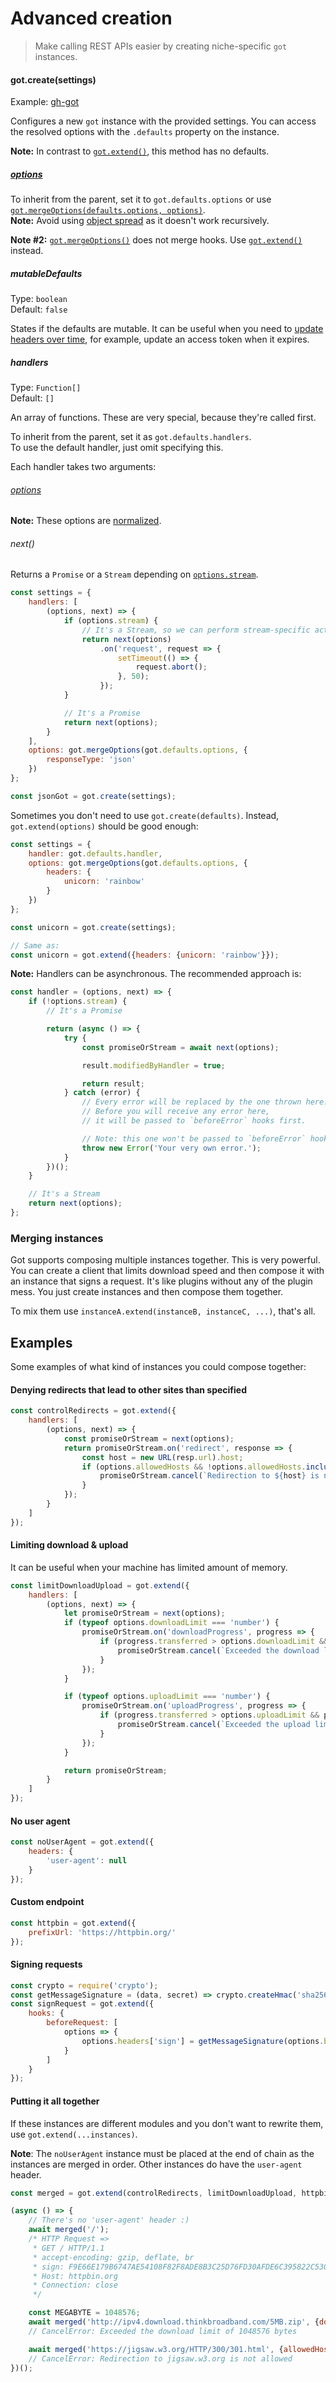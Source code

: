 # Advanced creation

> Make calling REST APIs easier by creating niche-specific `got` instances.

#### got.create(settings)

Example: [gh-got](https://github.com/sindresorhus/gh-got/blob/master/index.js)

Configures a new `got` instance with the provided settings. You can access the resolved options with the `.defaults` property on the instance.

**Note:** In contrast to [`got.extend()`](../readme.md#gotextendinstances), this method has no defaults.

##### [options](readme.md#options)

To inherit from the parent, set it to `got.defaults.options` or use [`got.mergeOptions(defaults.options, options)`](../readme.md#gotmergeoptionsparentoptions-newoptions).<br>
**Note:** Avoid using [object spread](https://developer.mozilla.org/en-US/docs/Web/JavaScript/Reference/Operators/Spread_syntax#Spread_in_object_literals) as it doesn't work recursively.

**Note #2:** [`got.mergeOptions()`](../readme.md#gotmergeoptionsparentoptions-newoptions) does not merge hooks. Use [`got.extend()`](../readme.md#gotextendinstances) instead.

##### mutableDefaults

Type: `boolean`<br>
Default: `false`

States if the defaults are mutable. It can be useful when you need to [update headers over time](readme.md#hooksafterresponse), for example, update an access token when it expires.

##### handlers

Type: `Function[]`<br>
Default: `[]`

An array of functions. These are very special, because they're called first.

To inherit from the parent, set it as `got.defaults.handlers`.<br>
To use the default handler, just omit specifying this.

Each handler takes two arguments:

###### [options](readme.md#options)

**Note:** These options are [normalized](source/normalize-arguments.js).

###### next()

Returns a `Promise` or a `Stream` depending on [`options.stream`](readme.md#stream).

```js
const settings = {
	handlers: [
		(options, next) => {
			if (options.stream) {
				// It's a Stream, so we can perform stream-specific actions on it
				return next(options)
					.on('request', request => {
						setTimeout(() => {
							request.abort();
						}, 50);
					});
			}

			// It's a Promise
			return next(options);
		}
	],
	options: got.mergeOptions(got.defaults.options, {
		responseType: 'json'
	})
};

const jsonGot = got.create(settings);
```

Sometimes you don't need to use `got.create(defaults)`. Instead, `got.extend(options)` should be good enough:

```js
const settings = {
	handler: got.defaults.handler,
	options: got.mergeOptions(got.defaults.options, {
		headers: {
			unicorn: 'rainbow'
		}
	})
};

const unicorn = got.create(settings);

// Same as:
const unicorn = got.extend({headers: {unicorn: 'rainbow'}});
```

**Note:** Handlers can be asynchronous. The recommended approach is:

```js
const handler = (options, next) => {
	if (!options.stream) {
		// It's a Promise

		return (async () => {
			try {
				const promiseOrStream = await next(options);

				result.modifiedByHandler = true;

				return result;
			} catch (error) {
				// Every error will be replaced by the one thrown here.
				// Before you will receive any error here,
				// it will be passed to `beforeError` hooks first.

				// Note: this one won't be passed to `beforeError` hook. It's final.
				throw new Error('Your very own error.');
			}
		})();
	}

	// It's a Stream
	return next(options);
};
```

### Merging instances

Got supports composing multiple instances together. This is very powerful. You can create a client that limits download speed and then compose it with an instance that signs a request. It's like plugins without any of the plugin mess. You just create instances and then compose them together.

To mix them use `instanceA.extend(instanceB, instanceC, ...)`, that's all.

## Examples

Some examples of what kind of instances you could compose together:

#### Denying redirects that lead to other sites than specified

```js
const controlRedirects = got.extend({
	handlers: [
		(options, next) => {
			const promiseOrStream = next(options);
			return promiseOrStream.on('redirect', response => {
				const host = new URL(resp.url).host;
				if (options.allowedHosts && !options.allowedHosts.includes(host)) {
					promiseOrStream.cancel(`Redirection to ${host} is not allowed`);
				}
			});
		}
	]
});
```

#### Limiting download & upload

It can be useful when your machine has limited amount of memory.

```js
const limitDownloadUpload = got.extend({
    handlers: [
		(options, next) => {
			let promiseOrStream = next(options);
			if (typeof options.downloadLimit === 'number') {
				promiseOrStream.on('downloadProgress', progress => {
					if (progress.transferred > options.downloadLimit && progress.percent !== 1) {
						promiseOrStream.cancel(`Exceeded the download limit of ${options.downloadLimit} bytes`);
					}
				});
			}

			if (typeof options.uploadLimit === 'number') {
				promiseOrStream.on('uploadProgress', progress => {
					if (progress.transferred > options.uploadLimit && progress.percent !== 1) {
						promiseOrStream.cancel(`Exceeded the upload limit of ${options.uploadLimit} bytes`);
					}
				});
			}

			return promiseOrStream;
		}
	]
});
```

#### No user agent

```js
const noUserAgent = got.extend({
	headers: {
		'user-agent': null
	}
});
```

#### Custom endpoint

```js
const httpbin = got.extend({
	prefixUrl: 'https://httpbin.org/'
});
```

#### Signing requests

```js
const crypto = require('crypto');
const getMessageSignature = (data, secret) => crypto.createHmac('sha256', secret).update(data).digest('hex').toUpperCase();
const signRequest = got.extend({
	hooks: {
		beforeRequest: [
			options => {
				options.headers['sign'] = getMessageSignature(options.body || '', process.env.SECRET);
			}
		]
	}
});
```

#### Putting it all together

If these instances are different modules and you don't want to rewrite them, use `got.extend(...instances)`.

**Note**: The `noUserAgent` instance must be placed at the end of chain as the instances are merged in order. Other instances do have the `user-agent` header.

```js
const merged = got.extend(controlRedirects, limitDownloadUpload, httpbin, signRequest, noUserAgent);

(async () => {
	// There's no 'user-agent' header :)
	await merged('/');
	/* HTTP Request =>
	 * GET / HTTP/1.1
	 * accept-encoding: gzip, deflate, br
	 * sign: F9E66E179B6747AE54108F82F8ADE8B3C25D76FD30AFDE6C395822C530196169
	 * Host: httpbin.org
	 * Connection: close
	 */

	const MEGABYTE = 1048576;
	await merged('http://ipv4.download.thinkbroadband.com/5MB.zip', {downloadLimit: MEGABYTE, prefixUrl: ''});
	// CancelError: Exceeded the download limit of 1048576 bytes

	await merged('https://jigsaw.w3.org/HTTP/300/301.html', {allowedHosts: ['google.com'], prefixUrl: ''});
	// CancelError: Redirection to jigsaw.w3.org is not allowed
})();
```
